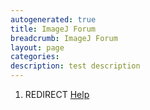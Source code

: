 ```yaml
---
autogenerated: true
title: ImageJ Forum
breadcrumb: ImageJ Forum
layout: page
categories: 
description: test description
---
```


1.  REDIRECT [Help](Help)
